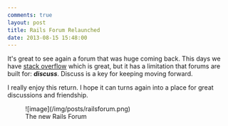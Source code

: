 ```yaml
---
comments: true
layout: post
title: Rails Forum Relaunched
date: 2013-08-15 15:48:00
---
```


It's great to see again a forum that was huge coming back. This days we have [stack overflow](http://stackoverflow.com) which is great, but it has a limitation that forums are built for: ***discuss***. Discuss is a key for keeping moving forward.

I really enjoy this return. I hope it can turns again into a place for great discussions and friendship.

<figure>
![image](/img/posts/railsforum.png)
<figcaption>The new Rails Forum</figcaption>
</figure>